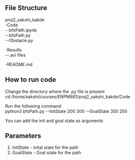 ## File Structure

proj2_sakshi_kakde     
-Code    
--bfsPath.ipynb    
--bfsPath.py    
--Obstacle.py    

-Results   
--.avi files   

-README.md   

## How to run code   
Change the directory where the .py file is present    
cd /home/sakshi/courses/ENPM661/proj2_sakshi_kakde/Code

Run the following command     
python3 bfsPath.py --InitState 200 300 --GoalState 350 250  

You can add the init and goal state as arguments

## Parameters   
1) InitState - inital state for the path
2) GoalState - Goal state for the path
